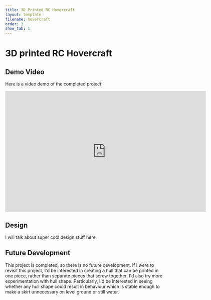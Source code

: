 ```yaml
---
title: 3D Printed RC Hovercraft
layout: template
filename: hovercraft
order: 3
show_tab: 1
--- 
```


# 3D printed RC Hovercraft

## Demo Video
Here is a video demo of the completed project:
<iframe width="640" height="385" src="https://www.youtube.com/embed/mySd611Zj0Y" title="YouTube video player" frameborder="0" allow="accelerometer; autoplay; clipboard-write; encrypted-media; gyroscope; picture-in-picture" allowfullscreen></iframe>

## Design
I will talk about super cool design stuff here.

## Future Development
This project is completed, so there is no future development.
If I _were_ to revisit this project, I'd be interested in creating a hull that can be printed in one piece, rather than separate pieces that screw together. I'd also try more experimentation with hull shape. Particularly, I'd be interested in seeing whether any hull shape could result in behaviour which is stable enough to make a skirt unnecessary on level ground or still water.
